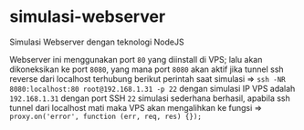 # simulasi-webserver
Simulasi Webserver dengan teknologi NodeJS

Webserver ini menggunakan port `80` yang diinstall di VPS; lalu akan dikoneksikan ke port `8080`, yang mana port `8080` akan aktif jika tunnel ssh reverse dari localhost terhubung
berikut perintah saat simulasi => `ssh -NR 8080:localhost:80 root@192.168.1.31 -p 22` dengan simulasi IP VPS adalah `192.168.1.31` dengan port SSH `22`
simulasi sederhana berhasil, apabila ssh tunnel dari localhost mati maka VPS akan mengalihkan ke fungsi => `proxy.on('error', function (err, req, res) {});`

